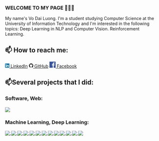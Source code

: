 ### WELCOME TO MY PAGE 👋👋👋
My name's Vo Dai Luong. I'm a student studying Computer Science at the University of Information Technology and I'm interested in the following topics: Deep Learning in NLP and Computer Vision. Reinforcement Learning.<br>
## 📫 How to reach me: 

[![Linkedin](https://github.com/vodailuong2510/vodailuong2510/blob/main/gVE0j.png) LinkedIn](https://www.linkedin.com/in/vodailuong2510/) [![GitHub](https://github.com/vodailuong2510/vodailuong2510/blob/main/tskMh.png) GitHub](https://github.com/vodailuong2510) [![Facebook](https://github.com/vodailuong2510/vodailuong2510/blob/main/Facebook.png) Facebook](https://www.facebook.com/VoDailuong2510)



## 📫Several projects that I did:
### Software, Web:

<a href="https://github.com/vodailuong2510/National-Football-League-Management-System">
  <!-- Change the `github-readme-stats.anuraghazra1.vercel.app` to `github-readme-stats.vercel.app`  -->
  <img align="center" src="https://github-readme-stats.anuraghazra1.vercel.app/api/pin/?username=vodailuong2510&repo=National-Football-League-Management-System&theme=dracula" />
</a>

### Machine Learning, Deep Learning:
<a href="https://github.com/vodailuong2510/Sign-Board-Detection-using-YOLOv8">
  <!-- Change the `github-readme-stats.anuraghazra1.vercel.app` to `github-readme-stats.vercel.app`  -->
  <img align="center" src="https://github-readme-stats.anuraghazra1.vercel.app/api/pin/?username=vodailuong2510&repo=Sign-Board-Detection-using-YOLOv8&theme=merko" />
</a>    
<a href="https://github.com/vodailuong2510/Traffic-Sign-Recognition-System">
  <!-- Change the `github-readme-stats.anuraghazra1.vercel.app` to `github-readme-stats.vercel.app`  -->
  <img align="center" src="https://github-readme-stats.anuraghazra1.vercel.app/api/pin/?username=vodailuong2510&repo=Traffic-Sign-Recognition-System&theme=gruvbox" />
</a>    
<a href="https://github.com/vodailuong2510/Motorcycle-Classifier">
  <!-- Change the `github-readme-stats.anuraghazra1.vercel.app` to `github-readme-stats.vercel.app`  -->
  <img align="center" src="https://github-readme-stats.anuraghazra1.vercel.app/api/pin/?username=vodailuong2510&repo=Motorcycle-Classifier&theme=gruvbox" />
</a>
<a href="https://github.com/vodailuong2510/License-Plate-Recognition">
  <!-- Change the `github-readme-stats.anuraghazra1.vercel.app` to `github-readme-stats.vercel.app`  -->
  <img align="center" src="https://github-readme-stats.anuraghazra1.vercel.app/api/pin/?username=vodailuong2510&repo=License-Plate-Recognition&theme=radical" />
</a>
<a href="https://github.com/vodailuong2510/Machine-Learning-From-Scratch">
  <!-- Change the `github-readme-stats.anuraghazra1.vercel.app` to `github-readme-stats.vercel.app`  -->
  <img align="center" src="https://github-readme-stats.anuraghazra1.vercel.app/api/pin/?username=vodailuong2510&repo=Machine-Learning-From-Scratch&theme=merko" />
</a>    
<a href="https://github.com/vodailuong2510/Color-Descriptors-and-Color-Classification">
  <!-- Change the `github-readme-stats.anuraghazra1.vercel.app` to `github-readme-stats.vercel.app`  -->
  <img align="center" src="https://github-readme-stats.anuraghazra1.vercel.app/api/pin/?username=vodailuong2510&repo=Color-Descriptors-and-Color-Classification&theme=merko" />
</a>  
<a href="https://github.com/vodailuong2510/Cat-vs-Dog-using-Transfer-Learning">
  <!-- Change the `github-readme-stats.anuraghazra1.vercel.app` to `github-readme-stats.vercel.app`  -->
  <img align="center" src="https://github-readme-stats.anuraghazra1.vercel.app/api/pin/?username=vodailuong2510&repo=Cat-vs-Dog-using-Transfer-Learning&theme=radical" />
</a>

<a href="https://github.com/vodailuong2510/Cifar10-tensorflow">
  <!-- Change the `github-readme-stats.anuraghazra1.vercel.app` to `github-readme-stats.vercel.app`  -->
  <img align="center" src="https://github-readme-stats.anuraghazra1.vercel.app/api/pin/?username=vodailuong2510&repo=Cifar10-tensorflow&theme=cobalt" />
</a>    
<a href="https://github.com/vodailuong2510/Handwriting-Recognition-System">
  <!-- Change the `github-readme-stats.anuraghazra1.vercel.app` to `github-readme-stats.vercel.app`  -->
  <img align="center" src="https://github-readme-stats.anuraghazra1.vercel.app/api/pin/?username=vodailuong2510&repo=Handwriting-Recognition-System&theme=onedark" />
</a>

<a href="https://github.com/vodailuong2510/Fashion_mnist">
  <!-- Change the `github-readme-stats.anuraghazra1.vercel.app` to `github-readme-stats.vercel.app`  -->
  <img align="center" src="https://github-readme-stats.anuraghazra1.vercel.app/api/pin/?username=vodailuong2510&repo=Fashion_mnist&theme=dracula" />
</a>    
<a href="https://github.com/vodailuong2510/Horse-and-Human">
  <!-- Change the `github-readme-stats.anuraghazra1.vercel.app` to `github-readme-stats.vercel.app`  -->
  <img align="center" src="https://github-readme-stats.anuraghazra1.vercel.app/api/pin/?username=vodailuong2510&repo=Horse-and-Human&theme=synthwave" />
</a>

<a href="https://github.com/vodailuong2510/Generating-Word">
  <!-- Change the `github-readme-stats.anuraghazra1.vercel.app` to `github-readme-stats.vercel.app`  -->
  <img align="center" src="https://github-readme-stats.anuraghazra1.vercel.app/api/pin/?username=vodailuong2510&repo=Generating-Word&theme=radical" />
</a>    
<a href="https://github.com/vodailuong2510/Sentiment-Analysis">
  <!-- Change the `github-readme-stats.anuraghazra1.vercel.app` to `github-readme-stats.vercel.app`  -->
  <img align="center" src="https://github-readme-stats.anuraghazra1.vercel.app/api/pin/?username=vodailuong2510&repo=Sentiment-Analysis&theme=dracula" />
</a>

